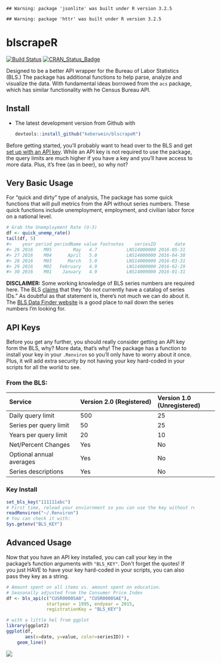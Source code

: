 <!-- README.md is generated from README.Rmd. Please edit that file -->
    ## Warning: package 'jsonlite' was built under R version 3.2.5

    ## Warning: package 'httr' was built under R version 3.2.5

blscrapeR
=========

[![Build Status](https://travis-ci.org/keberwein/blscrapeR.png?branch=master)](https://travis-ci.org/keberwein/blscrapeR) [![CRAN\_Status\_Badge](http://www.r-pkg.org/badges/version/blscrapeR)](http://www.r-pkg.org/badges/version/blscrapeR)

Designed to be a better API wrapper for the Bureau of Labor Statistics (BLS.) The package has additional functions to help parse, analyze and visualize the data. With fundamental ideas borrowed from the `acs` package, which has similar functionality with he Census Bureau API.

Install
-------

-   The latest development version from Github with

    ``` r
    devtools::install_github("keberwein/blscrapeR")
    ```

Before getting started, you’ll probably want to head over to the BLS and get [set up with an API key](http://data.bls.gov/registrationEngine/). While an API key is not required to use the package, the query limits are much higher if you have a key and you’ll have access to more data. Plus, it’s free (as in beer), so why not?

Very Basic Usage
----------------

For “quick and dirty” type of analysis, The package has some quick functions that will pull metrics from the API without series numbers. These quick functions include unemployment, employment, and civilian labor force on a national level.

``` r
# Grab the Unemployment Rate (U-3) 
df <- quick_unemp_rate()
tail(df, 5)
#>    year period periodName value footnotes    seriesID       date
#> 26 2016    M05        May   4.7           LNS14000000 2016-05-31
#> 27 2016    M04      April   5.0           LNS14000000 2016-04-30
#> 28 2016    M03      March   5.0           LNS14000000 2016-03-31
#> 29 2016    M02   February   4.9           LNS14000000 2016-02-29
#> 30 2016    M01    January   4.9           LNS14000000 2016-01-31
```

**DISCLAIMER:** Some working knowledge of BLS series numbers are required here. The BLS [claims](http://www.bls.gov/developers/api_faqs.htm#signatures3) that they “do not currently have a catalog of series IDs.” As doubtful as that statement is, there’s not much we can do about it. The [BLS Data Finder website](http://beta.bls.gov/dataQuery/search) is a good place to nail down the series numbers I’m looking for.

API Keys
--------

Before you get any further, you should really consider getting an API key form the BLS, why? More data, that’s why! The package has a function to install your key in your `.Renviron` so you’ll only have to worry about it once. Plus, it will add extra security by not having your key hard-coded in your scripts for all the world to see.

### From the BLS:

<table style="width:111%;">
<colgroup>
<col width="34%" />
<col width="37%" />
<col width="38%" />
</colgroup>
<thead>
<tr class="header">
<th align="left">Service</th>
<th align="left">Version 2.0 (Registered)</th>
<th align="left">Version 1.0 (Unregistered)</th>
</tr>
</thead>
<tbody>
<tr class="odd">
<td align="left">Daily query limit</td>
<td align="left">500</td>
<td align="left">25</td>
</tr>
<tr class="even">
<td align="left">Series per query limit</td>
<td align="left">50</td>
<td align="left">25</td>
</tr>
<tr class="odd">
<td align="left">Years per query limit</td>
<td align="left">20</td>
<td align="left">10</td>
</tr>
<tr class="even">
<td align="left">Net/Percent Changes</td>
<td align="left">Yes</td>
<td align="left">No</td>
</tr>
<tr class="odd">
<td align="left">Optional annual averages</td>
<td align="left">Yes</td>
<td align="left">No</td>
</tr>
<tr class="even">
<td align="left">Series descriptions</td>
<td align="left">Yes</td>
<td align="left">No</td>
</tr>
</tbody>
</table>

### Key Install

``` r
set_bls_key("111111abc")
# First time, relead your enviornment so you can use the key without restarting R.
readRenviron("~/.Renviron")
# You can check it with:
Sys.getenv("BLS_KEY")
```

Advanced Usage
--------------

Now that you have an API key installed, you can call your key in the package’s function arguments with `"BLS_KEY"`. Don't forget the quotes! If you just HAVE to have your key hard-coded in your scripts, you can also pass they key as a string.

``` r
# Amount spent on all items vs. amount spent on education. 
# Seasonally adjusted from the Consumer Price Index
df <- bls_api(c("CUSR0000SA0", "CUSR0000SAE"),
               startyear = 1995, endyear = 2015,
               registrationKey = "BLS_KEY")

# with a little hel from ggplot
library(ggplot2)
ggplot(df,
       aes(x=date, y=value, color=seriesID)) +
    geom_line()
```

![](https://www.datascienceriot.com/wp-content/uploads/2016/07/fig1.png)
